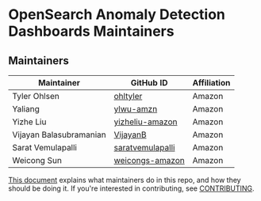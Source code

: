 # OpenSearch Anomaly Detection Dashboards Maintainers

## Maintainers

| Maintainer              | GitHub ID                                               | Affiliation |
| ----------------------- | ------------------------------------------------------- | ----------- |
| Tyler Ohlsen            | [ohltyler](https://github.com/ohltyler)                 | Amazon      |
| Yaliang                 | [ylwu-amzn](https://github.com/ylwu-amzn)               | Amazon      |
| Yizhe Liu               | [yizheliu-amazon](https://github.com/yizheliu-amazon)   | Amazon      |
| Vijayan Balasubramanian | [VijayanB](https://github.com/VijayanB)                 | Amazon      |
| Sarat Vemulapalli       | [saratvemulapalli](https://github.com/saratvemulapalli) | Amazon      |
| Weicong Sun             | [weicongs-amazon](https://github.com/weicongs-amazon)   | Amazon      |

[This document](https://github.com/opensearch-project/.github/blob/main/MAINTAINERS.md) explains what maintainers do in this repo, and how they should be doing it. If you're interested in contributing, see [CONTRIBUTING](CONTRIBUTING.md).

